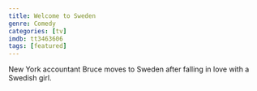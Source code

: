 ```yaml
---
title: Welcome to Sweden
genre: Comedy
categories: [tv]
imdb: tt3463606
tags: [featured]
---
```

New York accountant Bruce moves to Sweden after falling in love with a Swedish girl.
